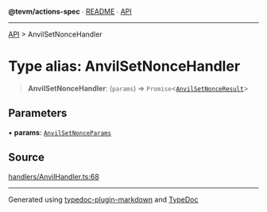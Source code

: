 **@tevm/actions-spec** ∙ [README](../README.md) ∙ [API](../API.md)

***

[API](../API.md) > AnvilSetNonceHandler

# Type alias: AnvilSetNonceHandler

> **AnvilSetNonceHandler**: (`params`) => `Promise`\<[`AnvilSetNonceResult`](AnvilSetNonceResult.md)\>

## Parameters

▪ **params**: [`AnvilSetNonceParams`](AnvilSetNonceParams.md)

## Source

[handlers/AnvilHandler.ts:68](https://github.com/evmts/tevm-monorepo/blob/main/core/actions-spec/src/handlers/AnvilHandler.ts#L68)

***
Generated using [typedoc-plugin-markdown](https://www.npmjs.com/package/typedoc-plugin-markdown) and [TypeDoc](https://typedoc.org/)
